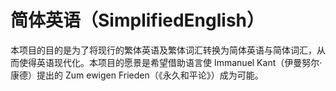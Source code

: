# 简体英语（SimplifiedEnglish）

本项目的目的是为了将现行的繁体英语及繁体词汇转换为简体英语与简体词汇，从而使得英语现代化。本项目的愿景是希望借助语言使 Immanuel Kant（伊曼努尔·康德）提出的 Zum ewigen Frieden（《永久和平论》）成为可能。


